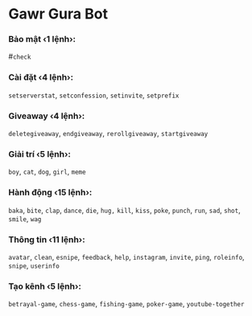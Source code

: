 # Gawr Gura Bot

### Bảo mật ‹1 lệnh›:
#`check`
### Cài đặt ‹4 lệnh›:
`setserverstat`, `setconfession`, `setinvite`, `setprefix`
### Giveaway ‹4 lệnh›:
`deletegiveaway`, `endgiveaway`, `rerollgiveaway`, `startgiveaway`
### Giải trí ‹5 lệnh›:
`boy`, `cat`, `dog`, `girl`, `meme`
### Hành động ‹15 lệnh›:
`baka`, `bite`, `clap`, `dance`, `die`, `hug,` `kill`, `kiss`, `poke`, `punch`, `run`, `sad`, `shot`, `smile`, `wag`
### Thông tin ‹11 lệnh›:
`avatar`, `clean`, `esnipe`, `feedback`, `help`, `instagram`, `invite`, `ping`, `roleinfo`, `snipe`, `userinfo`
### Tạo kênh ‹5 lệnh›:
`betrayal-game`, `chess-game`, `fishing-game`, `poker-game`, `youtube-together`

